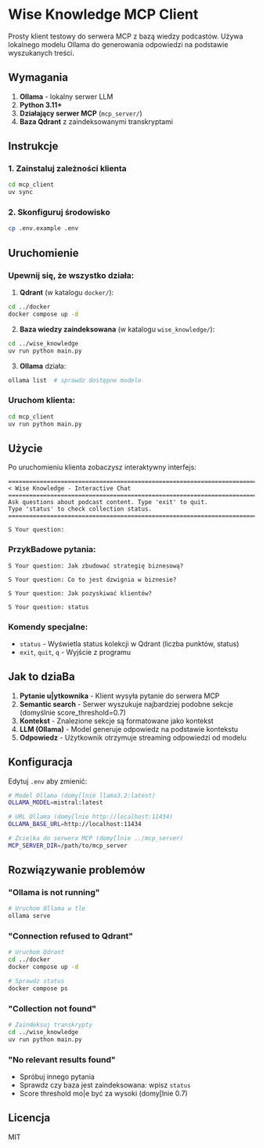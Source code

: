 # Wise Knowledge MCP Client

Prosty klient testowy do serwera MCP z bazą wiedzy podcastów. Używa lokalnego modelu Ollama do generowania odpowiedzi na podstawie wyszukanych treści.

## Wymagania

1. **Ollama** - lokalny serwer LLM
2. **Python 3.11+**
3. **Działający serwer MCP** (`mcp_server/`)
4. **Baza Qdrant** z zaindeksowanymi transkryptami

## Instrukcje

### 1. Zainstaluj zależności klienta

```bash
cd mcp_client
uv sync
```

### 2. Skonfiguruj środowisko

```bash
cp .env.example .env
```

## Uruchomienie

### Upewnij się, że wszystko działa:

1. **Qdrant** (w katalogu `docker/`):
```bash
cd ../docker
docker compose up -d
```

2. **Baza wiedzy zaindeksowana** (w katalogu `wise_knowledge/`):
```bash
cd ../wise_knowledge
uv run python main.py
```

3. **Ollama** działa:
```bash
ollama list  # sprawdz dostępne modele
```

### Uruchom klienta:

```bash
cd mcp_client
uv run python main.py
```

## Użycie

Po uruchomieniu klienta zobaczysz interaktywny interfejs:

```
================================================================================
< Wise Knowledge - Interactive Chat
================================================================================
Ask questions about podcast content. Type 'exit' to quit.
Type 'status' to check collection status.
================================================================================

S Your question:
```

### PrzykBadowe pytania:

```
S Your question: Jak zbudować strategię biznesową?

S Your question: Co to jest dzwignia w biznesie?

S Your question: Jak pozyskiwać klientów?

S Your question: status
```

### Komendy specjalne:

- `status` - Wyświetla status kolekcji w Qdrant (liczba punktów, status)
- `exit`, `quit`, `q` - Wyjście z programu

## Jak to dziaBa

1. **Pytanie u|ytkownika** - Klient wysyła pytanie do serwera MCP
2. **Semantic search** - Serwer wyszukuje najbardziej podobne sekcje (domyślnie score_threshold=0.7)
3. **Kontekst** - Znalezione sekcje są formatowane jako kontekst
4. **LLM (Ollama)** - Model generuje odpowiedz na podstawie kontekstu
5. **Odpowiedz** - Użytkownik otrzymuje streaming odpowiedzi od modelu

## Konfiguracja

Edytuj `.env` aby zmienić:

```bash
# Model Ollama (domy[lnie llama3.2:latest)
OLLAMA_MODEL=mistral:latest

# URL Ollama (domy[lnie http://localhost:11434)
OLLAMA_BASE_URL=http://localhost:11434

# Zcie|ka do serwera MCP (domy[lnie ../mcp_server)
MCP_SERVER_DIR=/path/to/mcp_server
```

## Rozwiązywanie problemów

### "Ollama is not running"
```bash
# Uruchom Ollama w tle
ollama serve
```

### "Connection refused to Qdrant"
```bash
# Uruchom Qdrant
cd ../docker
docker compose up -d

# Sprawdz status
docker compose ps
```

### "Collection not found"
```bash
# Zaindeksuj transkrypty
cd ../wise_knowledge
uv run python main.py
```

### "No relevant results found"
- Spróbuj innego pytania
- Sprawdz czy baza jest zaindeksowana: wpisz `status`
- Score threshold mo|e być za wysoki (domy[lnie 0.7)

## Licencja

MIT
